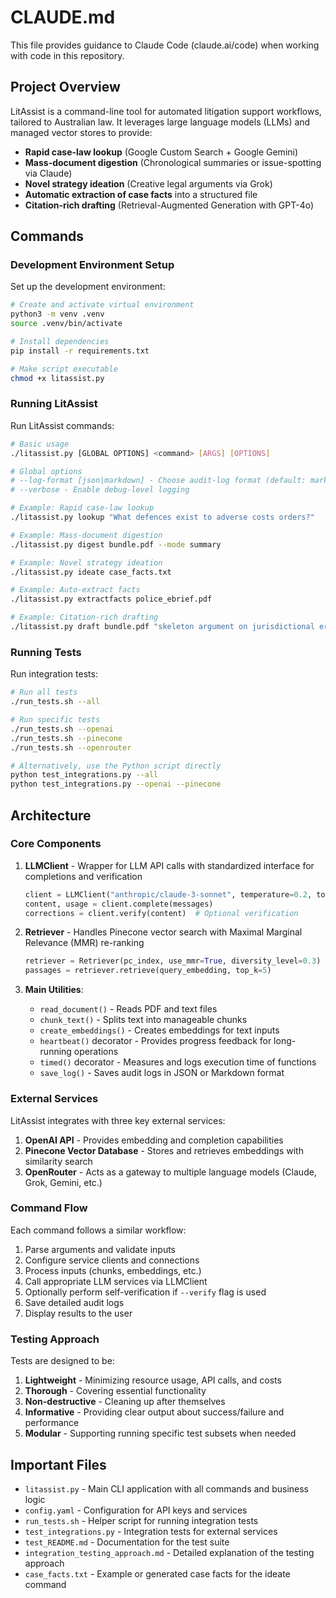 # CLAUDE.md

This file provides guidance to Claude Code (claude.ai/code) when working with code in this repository.

## Project Overview

LitAssist is a command-line tool for automated litigation support workflows, tailored to Australian law. It leverages large language models (LLMs) and managed vector stores to provide:

- **Rapid case-law lookup** (Google Custom Search + Google Gemini)
- **Mass-document digestion** (Chronological summaries or issue-spotting via Claude)
- **Novel strategy ideation** (Creative legal arguments via Grok)
- **Automatic extraction of case facts** into a structured file
- **Citation-rich drafting** (Retrieval-Augmented Generation with GPT-4o)

## Commands

### Development Environment Setup

Set up the development environment:
```bash
# Create and activate virtual environment
python3 -m venv .venv
source .venv/bin/activate

# Install dependencies
pip install -r requirements.txt

# Make script executable
chmod +x litassist.py
```

### Running LitAssist

Run LitAssist commands:
```bash
# Basic usage
./litassist.py [GLOBAL OPTIONS] <command> [ARGS] [OPTIONS]

# Global options
# --log-format [json|markdown] - Choose audit-log format (default: markdown)
# --verbose - Enable debug-level logging

# Example: Rapid case-law lookup
./litassist.py lookup "What defences exist to adverse costs orders?"

# Example: Mass-document digestion
./litassist.py digest bundle.pdf --mode summary

# Example: Novel strategy ideation
./litassist.py ideate case_facts.txt

# Example: Auto-extract facts
./litassist.py extractfacts police_ebrief.pdf

# Example: Citation-rich drafting
./litassist.py draft bundle.pdf "skeleton argument on jurisdictional error"
```

### Running Tests

Run integration tests:
```bash
# Run all tests
./run_tests.sh --all

# Run specific tests
./run_tests.sh --openai
./run_tests.sh --pinecone
./run_tests.sh --openrouter

# Alternatively, use the Python script directly
python test_integrations.py --all
python test_integrations.py --openai --pinecone
```

## Architecture

### Core Components

1. **LLMClient** - Wrapper for LLM API calls with standardized interface for completions and verification
   ```python
   client = LLMClient("anthropic/claude-3-sonnet", temperature=0.2, top_p=0.8)
   content, usage = client.complete(messages)
   corrections = client.verify(content)  # Optional verification
   ```

2. **Retriever** - Handles Pinecone vector search with Maximal Marginal Relevance (MMR) re-ranking
   ```python
   retriever = Retriever(pc_index, use_mmr=True, diversity_level=0.3)
   passages = retriever.retrieve(query_embedding, top_k=5)
   ```

3. **Main Utilities**:
   - `read_document()` - Reads PDF and text files
   - `chunk_text()` - Splits text into manageable chunks
   - `create_embeddings()` - Creates embeddings for text inputs
   - `heartbeat()` decorator - Provides progress feedback for long-running operations
   - `timed()` decorator - Measures and logs execution time of functions
   - `save_log()` - Saves audit logs in JSON or Markdown format

### External Services

LitAssist integrates with three key external services:
1. **OpenAI API** - Provides embedding and completion capabilities
2. **Pinecone Vector Database** - Stores and retrieves embeddings with similarity search
3. **OpenRouter** - Acts as a gateway to multiple language models (Claude, Grok, Gemini, etc.)

### Command Flow

Each command follows a similar workflow:
1. Parse arguments and validate inputs
2. Configure service clients and connections
3. Process inputs (chunks, embeddings, etc.)
4. Call appropriate LLM services via LLMClient
5. Optionally perform self-verification if `--verify` flag is used
6. Save detailed audit logs
7. Display results to the user

### Testing Approach

Tests are designed to be:
1. **Lightweight** - Minimizing resource usage, API calls, and costs
2. **Thorough** - Covering essential functionality
3. **Non-destructive** - Cleaning up after themselves
4. **Informative** - Providing clear output about success/failure and performance
5. **Modular** - Supporting running specific test subsets when needed

## Important Files

- `litassist.py` - Main CLI application with all commands and business logic
- `config.yaml` - Configuration for API keys and services
- `run_tests.sh` - Helper script for running integration tests
- `test_integrations.py` - Integration tests for external services
- `test_README.md` - Documentation for the test suite
- `integration_testing_approach.md` - Detailed explanation of the testing approach
- `case_facts.txt` - Example or generated case facts for the ideate command